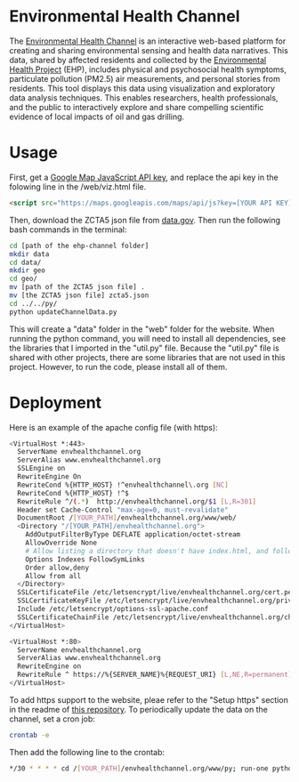 # Environmental Health Channel
The [Environmental Health Channel](http://envhealthchannel.org/) is an interactive web-based platform for creating and sharing environmental sensing and health data narratives. This data, shared by affected residents and collected by the [Environmental Health Project](http://www.environmentalhealthproject.org/) (EHP), includes physical and psychosocial health symptoms, particulate pollution (PM2.5) air measurements, and personal stories from residents. This tool displays this data using visualization and exploratory data analysis techniques. This enables researchers, health professionals, and the public to interactively explore and share compelling scientific evidence of local impacts of oil and gas drilling.

# Usage
First, get a [Google Map JavaScript API key](https://developers.google.com/maps/documentation/javascript/get-api-key), and replace the api key in the folowing line in the /web/viz.html file.
```HTML
<script src="https://maps.googleapis.com/maps/api/js?key=[YOUR API KEY]"></script>
```

Then, download the ZCTA5 json file from [data.gov](https://catalog.data.gov/dataset/zip-codetabilation-area-boundaries/resource/ea476dcb-4846-4242-9fb3-d41afb13bf52). Then run the following bash commands in the terminal:
```bash
cd [path of the ehp-channel folder]
mkdir data
cd data/
mkdir geo
cd geo/
mv [path of the ZCTA5 json file] .
mv [the ZCTA5 json file] zcta5.json
cd ../../py/
python updateChannelData.py
```
This will create a "data" folder in the "web" folder for the website. When running the python command, you will need to install all dependencies, see the libraries that I imported in the "util.py" file. Because the "util.py" file is shared with other projects, there are some libraries that are not used in this project. However, to run the code, please install all of them.

# Deployment
Here is an example of the apache config file (with https):
```bash
<VirtualHost *:443>
  ServerName envhealthchannel.org
  ServerAlias www.envhealthchannel.org
  SSLEngine on
  RewriteEngine On
  RewriteCond %{HTTP_HOST} !^envhealthchannel\.org [NC]
  RewriteCond %{HTTP_HOST} !^$
  RewriteRule ^/(.*)  http://envhealthchannel.org/$1 [L,R=301]
  Header set Cache-Control "max-age=0, must-revalidate"
  DocumentRoot /[YOUR_PATH]/envhealthchannel.org/www/web/
  <Directory "/[YOUR_PATH]/envhealthchannel.org">
    AddOutputFilterByType DEFLATE application/octet-stream
    AllowOverride None
    # Allow listing a directory that doesn't have index.html, and follow symlinks
    Options Indexes FollowSymLinks
    Order allow,deny
    Allow from all
  </Directory>
  SSLCertificateFile /etc/letsencrypt/live/envhealthchannel.org/cert.pem
  SSLCertificateKeyFile /etc/letsencrypt/live/envhealthchannel.org/privkey.pem
  Include /etc/letsencrypt/options-ssl-apache.conf
  SSLCertificateChainFile /etc/letsencrypt/live/envhealthchannel.org/chain.pem
</VirtualHost>

<VirtualHost *:80>
  ServerName envhealthchannel.org
  ServerAlias www.envhealthchannel.org
  RewriteEngine on
  RewriteRule ^ https://%{SERVER_NAME}%{REQUEST_URI} [L,NE,R=permanent]
</VirtualHost>
```
To add https support to the website, pleae refer to the "Setup https" section in the readme of [this repository](https://github.com/CMU-CREATE-Lab/video-labeling-tool). To periodically update the data on the channel, set a cron job:
```sh
crontab -e
```
Then add the following line to the crontab:
```sh
*/30 * * * * cd /[YOUR_PATH]/envhealthchannel.org/www/py; run-one python updateChannelData.py
```
